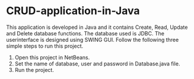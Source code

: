 # CRUD-application-in-Java

This application is developed in Java and it contains Create, Read, Update and Delete database functions. The database used is JDBC. The userinterface is designed using SWING GUI.
Follow the following three simple steps to run this project.

1. Open this project in NetBeans.
2. Set the name of database, user and password in Database.java file.
3. Run the project.
